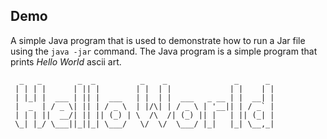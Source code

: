 ## Demo

A simple Java program that is used to demonstrate how to run a Jar file using the `java -jar` command. The Java program
is a simple program that prints _Hello World_ ascii art.

```
  _   _        _  _          _    _               _      _
 | | | |      | || |        | |  | |             | |    | |
 | |_| |  ___ | || |  ___   | |  | |  ___   _ __ | |  __| |
 |  _  | / _ \| || | / _ \  | |/\| | / _ \ | '__|| | / _` |
 | | | ||  __/| || || (_) | \  /\  /| (_) || |   | || (_| |
 \_| |_/ \___||_||_| \___/   \/  \/  \___/ |_|   |_| \__,_|
```
